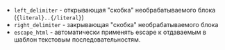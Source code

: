 

- `left_delimiter` - открывающая "скобка" необрабатываемого блока (`{literal}..{/literal}`)
- `right_delimiter` - закрывающая "скобка" необрабатываемого блока
- `escape_html` - автоматически применять escape к отдаваемым в шаблон текстовым последовательностям.